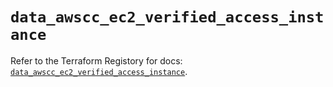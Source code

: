 # `data_awscc_ec2_verified_access_instance`

Refer to the Terraform Registory for docs: [`data_awscc_ec2_verified_access_instance`](https://registry.terraform.io/providers/hashicorp/awscc/0.70.0/docs/data-sources/ec2_verified_access_instance).
